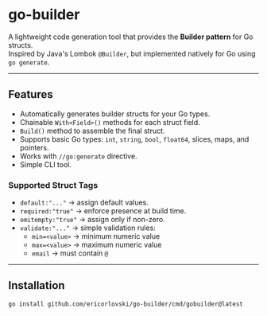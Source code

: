 # go-builder

A lightweight code generation tool that provides the **Builder pattern** for Go structs.  
Inspired by Java's Lombok `@Builder`, but implemented natively for Go using `go generate`.

---

## Features
- Automatically generates builder structs for your Go types.
- Chainable `With<Field>()` methods for each struct field.
- `Build()` method to assemble the final struct.
- Supports basic Go types: `int`, `string`, `bool`, `float64`, slices, maps, and pointers.
- Works with `//go:generate` directive.
- Simple CLI tool.

### Supported Struct Tags
- `default:"..."` → assign default values.
- `required:"true"` → enforce presence at build time.
- `omitempty:"true"` → assign only if non-zero.
- `validate:"..."` → simple validation rules:
    - `min=<value>` → minimum numeric value
    - `max=<value>` → maximum numeric value
    - `email` → must contain `@`

---

## Installation
```bash
go install github.com/ericorlovski/go-builder/cmd/gobuilder@latest